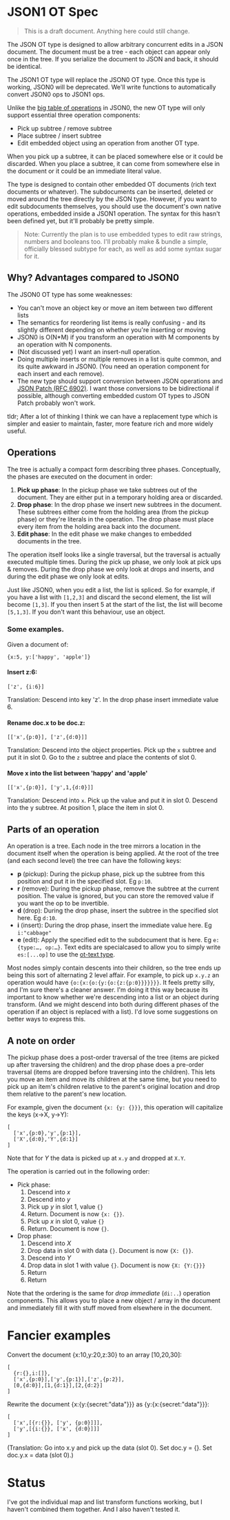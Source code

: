 # JSON1 OT Spec

> This is a draft document. Anything here could still change.

The JSON OT type is designed to allow arbitrary concurrent edits in a JSON document. The document must be a tree - each object can appear only once in the tree. If you serialize the document to JSON and back, it should be identical.

The JSON1 OT type will replace the JSON0 OT type. Once this type is working, JSON0 will be deprecated. We'll write functions to automatically convert JSON0 ops to JSON1 ops.

Unlike the [big table of operations](https://github.com/ottypes/json0/blob/master/README.md#summary-of-operations) in JSON0, the new OT type will only support essential three operation components:

- Pick up subtree / remove subtree
- Place subtree / insert subtree
- Edit embedded object using an operation from another OT type.

When you pick up a subtree, it can be placed somewhere else or it could be discarded. When you place a subtree, it can come from somewhere else in the document or it could be an immediate literal value.

The type is designed to contain other embedded OT documents (rich text documents or whatever). The subdocuments can be inserted, deleted or moved around the tree directly by the JSON type. However, if you want to edit subdocuments themselves, you should use the document's own native operations, embedded inside a JSON1 operation. The syntax for this hasn't been defined yet, but it'll probably be pretty simple.

> Note: Currently the plan is to use embedded types to edit raw strings, numbers and booleans too. I'll probably make & bundle a simple, officially blessed subtype for each, as well as add some syntax sugar for it.


## Why? Advantages compared to JSON0

The JSON0 OT type has some weaknesses:

- You can't move an object key or move an item between two different lists
- The semantics for reordering list items is really confusing - and its slightly different depending on whether you're inserting or moving
- JSON0 is O(N*M) if you transform an operation with M components by an operation with N components.
- (Not discussed yet) I want an insert-null operation.
- Doing multiple inserts or multiple removes in a list is quite common, and its quite awkward in JSON0. (You need an operation component for each insert and each remove).
- The new type should support conversion between JSON operations and [JSON Patch (RFC 6902)](https://tools.ietf.org/html/rfc6902). I want those conversions to be bidirectional if possible, although converting embedded custom OT types to JSON Patch probably won't work.

tldr; After a lot of thinking I think we can have a replacement type which is simpler and easier to maintain, faster, more feature rich and more widely useful.


## Operations

The tree is actually a compact form describing three phases. Conceptually, the phases are executed on the document in order:

1. **Pick up phase**: In the pickup phase we take subtrees out of the document. They are either put in a temporary holding area or discarded.
2. **Drop phase**: In the drop phase we insert new subtrees in the document. These subtrees either come from the holding area (from the pickup phase) or they're literals in the operation. The drop phase must place every item from the holding area back into the document.
3. **Edit phase**: In the edit phase we make changes to embedded documents in the tree.

The operation itself looks like a single traversal, but the traversal is actually executed multiple times. During the pick up phase, we only look at pick ups & removes. During the drop phase we only look at drops and inserts, and during the edit phase we only look at edits.

Just like JSON0, when you edit a list, the list is spliced. So for example, if you have a list with `[1,2,3]` and discard the second element, the list will become `[1,3]`. If you then insert 5 at the start of the list, the list will become `[5,1,3]`. If you don't want this behaviour, use an object.



### Some examples.

Given a document of:

    {x:5, y:['happy', 'apple']}

#### Insert z:6:

    ['z', {i:6}]

Translation: Descend into key 'z'. In the drop phase insert immediate value 6.

#### Rename doc.x to be doc.z:


    [['x',{p:0}], ['z',{d:0}]]

Translation: Descend into the object properties. Pick up the `x` subtree and put it in slot 0. Go to the `z` subtree and place the contents of slot 0.

#### Move x into the list between 'happy' and 'apple'

    [['x',{p:0}], ['y',1,{d:0}]]

Translation: Descend into `x`. Pick up the value and put it in slot 0. Descend into the y subtree. At position 1, place the item in slot 0.


## Parts of an operation

An operation is a tree. Each node in the tree mirrors a location in the document itself when the operation is being applied. At the root of the tree (and each second level) the tree can have the following keys:

- **p** (pickup): During the pickup phase, pick up the subtree from this position and put it in the specified slot. Eg `p:10`.
- **r** (remove): During the pickup phase, remove the subtree at the current position. The value is ignored, but you can store the removed value if you want the op to be invertible.
- **d** (drop): During the drop phase, insert the subtree in the specified slot here. Eg `d:10`.
- **i** (insert): During the drop phase, insert the immediate value here. Eg `i:"cabbage"`
- **e** (edit): Apply the specified edit to the subdocument that is here. Eg `e:{type:…, op:…}`. Text edits are specialcased to allow you to simply write `es:[...op]` to use the [ot-text type](https://github.com/ottypes/text).

Most nodes simply contain descents into their children, so the tree ends up being this sort of alternating 2 level affair. For example, to pick up `x.y.z` an operation would have `{o:{x:{o:{y:{o:{z:{p:0}}}}}}}`. It feels pretty silly, and I'm sure there's a cleaner answer. I'm doing it this way because its important to know whether we're descending into a list or an object during transform. (And we might descend into both during different phases of the operation if an object is replaced with a list). I'd love some suggestions on better ways to express this.


## A note on order

The pickup phase does a post-order traversal of the tree (items are picked up after traversing the children) and the drop phase does a pre-order traversal (items are dropped before traversing into the children). This lets you move an item and move its children at the same time, but you need to pick up an item's children relative to the parent's original location and drop them relative to the parent's new location.

For example, given the document `{x: {y: {}}}`, this operation will capitalize the keys (x->X, y->Y):

```
[
  ['x',{p:0},'y',{p:1}],
  ['X',{d:0},'Y',{d:1}]
]
```

Note that for *Y* the data is picked up at `x.y` and dropped at `X.Y`.

The operation is carried out in the following order:

- Pick phase:
  1. Descend into *x*
  2. Descend into *y*
  3. Pick up *y* in slot 1, value `{}`
  4. Return. Document is now `{x: {}}`.
  5. Pick up *x* in slot 0, value `{}`
  6. Return. Document is now `{}`.
- Drop phase:
  1. Descend into *X*
  2. Drop data in slot 0 with data `{}`. Document is now `{X: {}}`.
  3. Descend into *Y*
  4. Drop data in slot 1 with value `{}`. Document is now `{X: {Y:{}}}`
  5. Return
  6. Return

Note that the ordering is the same for *drop immediate* (`di:..`) operation components. This allows you to place a new object / array in the document and immediately fill it with stuff moved from elsewhere in the document.


# Fancier examples

Convert the document {x:10,y:20,z:30} to an array [10,20,30]:

```
[
  {r:{},i:[]},
  ['x',{p:0}],['y',{p:1}],['z',{p:2}],
  [0,{d:0}],[1,{d:1}],[2,{d:2}]
]
```

Rewrite the document {x:{y:{secret:"data"}}} as {y:{x:{secret:"data"}}}:

```
[
  ['x',[{r:{}}, ['y', {p:0}]]],
  ['y',[{i:{}}, ['x', {d:0}]]]
]
```

(Translation: Go into x.y and pick up the data (slot 0). Set doc.y = {}. Set doc.y.x = data (slot 0).)


# Status

I've got the individual map and list transform functions working, but I haven't combined them together. And I also haven't tested it.
